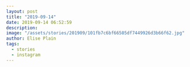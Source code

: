 ```yaml
---
layout: post
title: "2019-09-14"
date: 2019-09-14 06:52:59
description: 
image: "/assets/stories/201909/101fb7c6bf66505df7449926d3b66f62.jpg"
author: Elise Plain
tags: 
  - stories
  - instagram
---
```



<p></p>
